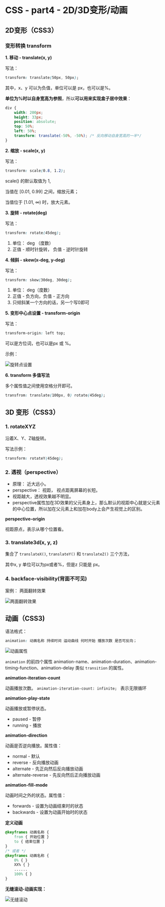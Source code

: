 # CSS - part4 - 2D/3D变形/动画

## 2D变形（CSS3）

### 变形转换 transform

**1. 移动 - translate(x, y)** 

写法： 

```css
transform: translate(50px, 50px);
```

其中，x、y 可以为负值，单位可以是 px，也可以是%。

**单位为%时以自身宽高为参照**，所以**可以用来实现盒子居中效果**：

```css
div {
    width: 200px;
    height: 33px;
    position: absolute;
    top: 50%;
    left: 50%;
    transform: translate(-50%, -50%); /* 反向移动自身宽高的一半*/
}
```

**2.  缩放 - scale(x, y)**

写法：

```css
transform: scale(0.8, 1.2);
```

scale() 的默认取值为 1,

当值在 [0.01, 0.99] 之间，缩放元素；

当值位于 [1.01, ∞) 时，放大元素。

**3. 旋转 - rotate(deg)**

写法： 

 ```css
transform: rotate(45deg);
 ```

1. 单位： deg （度数）
2. 正值 - 顺时针旋转， 负值 - 逆时针旋转

**4. 倾斜 - skew(x-deg, y-deg)**

写法：

```css
transform: skew(30deg, 30deg);
```

1. 单位： deg（度数）
2. 正值 - 负方向，负值 - 正方向
3. 只倾斜某一个方向的话，另一个写0即可

**5. 变形中心点设置 - transform-origin**

写法：

```css
transform-origin: left top;
```

可以是方位词，也可以是px 或 %。

示例：

![旋转点设置](assets\旋转点设置.png)

**6. transform 多值写法**

多个属性值之间使用空格分开即可。

```css
transfrom: translate(100px, 0) rotate(45deg);
```

## 3D 变形（CSS3）

### 1. rotateXYZ

沿着X、Y、Z轴旋转。

写法示例：

```css
transform: rotateY(45deg);
```

### 2. 透视（perspective）

- 原理： 近大远小。
- perspective： 视距， 视点距离屏幕的长短。
- 视距越大，透视效果越不明显。
- perspective属性加在3D效果的父元素身上，那么默认的视距中心就是父元素的中心位置，所以加在父元素上和加在body上会产生视觉上的区别。

**perspective-origin**

视距原点，表示从哪个位置看。

### 3. translate3d(x, y, z)

集合了 `translateX()`, `translateY()` 和 `translateZ()` 三个方法，

其中x, y 单位可以为px或者%，但是z 只能是 px。

### 4. backface-visibility(背面不可见)

案例： 两面翻转效果

![两面翻转效果](assets/backface-visibility.gif)

## 动画（CSS3)

语法格式：

```css
animation: 动画名称 持续时间 运动曲线 何时开始 播放次数 是否可反向；
```

![动画属性](assets/CSS3animation.png)

`animation` 的前四个属性 animation-name、animation-duration、animation-timing-function、animation-delay 类似 `transition` 的属性。

**animation-iteration-count**

 动画播放次数。 `animation-iteration-count: infinite; ` 表示无限循环

**animation-play-state**

动画播放或暂停状态。

- paused - 暂停
- running - 播放

**animation-direction**

动画是否逆向播放。属性值：

- normal - 默认
- reverse - 反向播放动画
- alternate - 先正向然后反向播放动画
- alternate-reverse - 先反向然后正向播放动画

**animation-fill-mode**

动画时间之外的状态。属性值：

- forwards - 设置为动画结束时的状态
- backwards - 设置为动画开始时的状态

**定义动画**

```css
@keyframes 动画名称 {
    from { 开始位置 }
    to { 结束位置 }
}
/* 或者 */
@keyframes 动画名称 {
    0% { }
    XX% { }
    ......
    100% { }
}
```

**无缝滚动-动画实现：**

![无缝滚动](assets/无缝滚动.gif)

